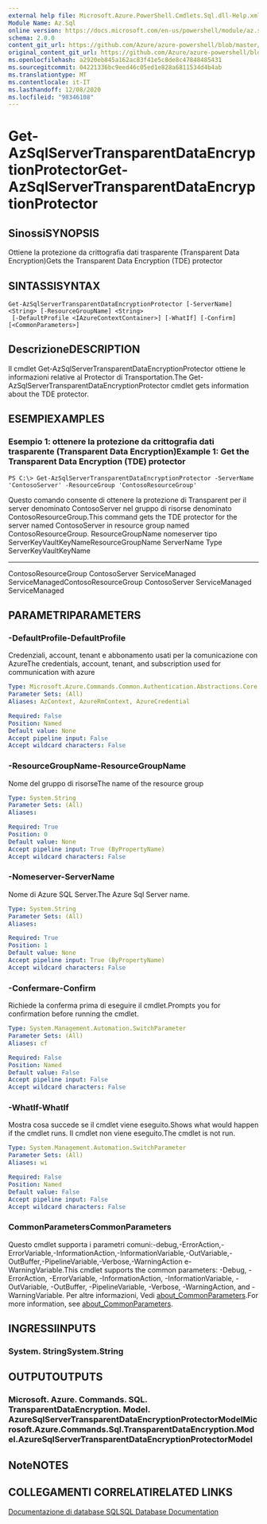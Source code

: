 ```yaml
---
external help file: Microsoft.Azure.PowerShell.Cmdlets.Sql.dll-Help.xml
Module Name: Az.Sql
online version: https://docs.microsoft.com/en-us/powershell/module/az.sql/get-azsqlservertransparentdataencryptionprotector
schema: 2.0.0
content_git_url: https://github.com/Azure/azure-powershell/blob/master/src/Sql/Sql/help/Get-AzSqlServerTransparentDataEncryptionProtector.md
original_content_git_url: https://github.com/Azure/azure-powershell/blob/master/src/Sql/Sql/help/Get-AzSqlServerTransparentDataEncryptionProtector.md
ms.openlocfilehash: a2920eb845a162ac83f41e5c8de8c47848485431
ms.sourcegitcommit: 04221336bc9eed46c05ed1e828a6811534d4b4ab
ms.translationtype: MT
ms.contentlocale: it-IT
ms.lasthandoff: 12/08/2020
ms.locfileid: "98346108"
---
```

# <span data-ttu-id="a44d0-101">Get-AzSqlServerTransparentDataEncryptionProtector</span><span class="sxs-lookup"><span data-stu-id="a44d0-101">Get-AzSqlServerTransparentDataEncryptionProtector</span></span>

## <span data-ttu-id="a44d0-102">Sinossi</span><span class="sxs-lookup"><span data-stu-id="a44d0-102">SYNOPSIS</span></span>
<span data-ttu-id="a44d0-103">Ottiene la protezione da crittografia dati trasparente (Transparent Data Encryption)</span><span class="sxs-lookup"><span data-stu-id="a44d0-103">Gets the Transparent Data Encryption (TDE) protector</span></span>

## <span data-ttu-id="a44d0-104">SINTASSI</span><span class="sxs-lookup"><span data-stu-id="a44d0-104">SYNTAX</span></span>

```
Get-AzSqlServerTransparentDataEncryptionProtector [-ServerName] <String> [-ResourceGroupName] <String>
 [-DefaultProfile <IAzureContextContainer>] [-WhatIf] [-Confirm] [<CommonParameters>]
```

## <span data-ttu-id="a44d0-105">Descrizione</span><span class="sxs-lookup"><span data-stu-id="a44d0-105">DESCRIPTION</span></span>
<span data-ttu-id="a44d0-106">Il cmdlet Get-AzSqlServerTransparentDataEncryptionProtector ottiene le informazioni relative al Protector di Transportation.</span><span class="sxs-lookup"><span data-stu-id="a44d0-106">The Get-AzSqlServerTransparentDataEncryptionProtector cmdlet gets information about the TDE protector.</span></span>

## <span data-ttu-id="a44d0-107">ESEMPI</span><span class="sxs-lookup"><span data-stu-id="a44d0-107">EXAMPLES</span></span>

### <span data-ttu-id="a44d0-108">Esempio 1: ottenere la protezione da crittografia dati trasparente (Transparent Data Encryption)</span><span class="sxs-lookup"><span data-stu-id="a44d0-108">Example 1: Get the Transparent Data Encryption (TDE) protector</span></span>
```
PS C:\> Get-AzSqlServerTransparentDataEncryptionProtector -ServerName 'ContosoServer' -ResourceGroup 'ContosoResourceGroup'
```

<span data-ttu-id="a44d0-109">Questo comando consente di ottenere la protezione di Transparent per il server denominato ContosoServer nel gruppo di risorse denominato ContosoResourceGroup.</span><span class="sxs-lookup"><span data-stu-id="a44d0-109">This command gets the TDE protector for the server named ContosoServer in resource group named ContosoResourceGroup.</span></span>
<span data-ttu-id="a44d0-110">ResourceGroupName nomeserver tipo ServerKeyVaultKeyName</span><span class="sxs-lookup"><span data-stu-id="a44d0-110">ResourceGroupName ServerName                   Type ServerKeyVaultKeyName</span></span>
----------------- ----------                   ---- ---------------------
<span data-ttu-id="a44d0-111">ContosoResourceGroup ContosoServer ServiceManaged ServiceManaged</span><span class="sxs-lookup"><span data-stu-id="a44d0-111">ContosoResourceGroup ContosoServer ServiceManaged ServiceManaged</span></span>

## <span data-ttu-id="a44d0-112">PARAMETRI</span><span class="sxs-lookup"><span data-stu-id="a44d0-112">PARAMETERS</span></span>

### <span data-ttu-id="a44d0-113">-DefaultProfile</span><span class="sxs-lookup"><span data-stu-id="a44d0-113">-DefaultProfile</span></span>
<span data-ttu-id="a44d0-114">Credenziali, account, tenant e abbonamento usati per la comunicazione con Azure</span><span class="sxs-lookup"><span data-stu-id="a44d0-114">The credentials, account, tenant, and subscription used for communication with azure</span></span>

```yaml
Type: Microsoft.Azure.Commands.Common.Authentication.Abstractions.Core.IAzureContextContainer
Parameter Sets: (All)
Aliases: AzContext, AzureRmContext, AzureCredential

Required: False
Position: Named
Default value: None
Accept pipeline input: False
Accept wildcard characters: False
```

### <span data-ttu-id="a44d0-115">-ResourceGroupName</span><span class="sxs-lookup"><span data-stu-id="a44d0-115">-ResourceGroupName</span></span>
<span data-ttu-id="a44d0-116">Nome del gruppo di risorse</span><span class="sxs-lookup"><span data-stu-id="a44d0-116">The name of the resource group</span></span>

```yaml
Type: System.String
Parameter Sets: (All)
Aliases:

Required: True
Position: 0
Default value: None
Accept pipeline input: True (ByPropertyName)
Accept wildcard characters: False
```

### <span data-ttu-id="a44d0-117">-Nomeserver</span><span class="sxs-lookup"><span data-stu-id="a44d0-117">-ServerName</span></span>
<span data-ttu-id="a44d0-118">Nome di Azure SQL Server.</span><span class="sxs-lookup"><span data-stu-id="a44d0-118">The Azure Sql Server name.</span></span>

```yaml
Type: System.String
Parameter Sets: (All)
Aliases:

Required: True
Position: 1
Default value: None
Accept pipeline input: True (ByPropertyName)
Accept wildcard characters: False
```

### <span data-ttu-id="a44d0-119">-Confermare</span><span class="sxs-lookup"><span data-stu-id="a44d0-119">-Confirm</span></span>
<span data-ttu-id="a44d0-120">Richiede la conferma prima di eseguire il cmdlet.</span><span class="sxs-lookup"><span data-stu-id="a44d0-120">Prompts you for confirmation before running the cmdlet.</span></span>

```yaml
Type: System.Management.Automation.SwitchParameter
Parameter Sets: (All)
Aliases: cf

Required: False
Position: Named
Default value: False
Accept pipeline input: False
Accept wildcard characters: False
```

### <span data-ttu-id="a44d0-121">-WhatIf</span><span class="sxs-lookup"><span data-stu-id="a44d0-121">-WhatIf</span></span>
<span data-ttu-id="a44d0-122">Mostra cosa succede se il cmdlet viene eseguito.</span><span class="sxs-lookup"><span data-stu-id="a44d0-122">Shows what would happen if the cmdlet runs.</span></span>
<span data-ttu-id="a44d0-123">Il cmdlet non viene eseguito.</span><span class="sxs-lookup"><span data-stu-id="a44d0-123">The cmdlet is not run.</span></span>

```yaml
Type: System.Management.Automation.SwitchParameter
Parameter Sets: (All)
Aliases: wi

Required: False
Position: Named
Default value: False
Accept pipeline input: False
Accept wildcard characters: False
```

### <span data-ttu-id="a44d0-124">CommonParameters</span><span class="sxs-lookup"><span data-stu-id="a44d0-124">CommonParameters</span></span>
<span data-ttu-id="a44d0-125">Questo cmdlet supporta i parametri comuni:-debug,-ErrorAction,-ErrorVariable,-InformationAction,-InformationVariable,-OutVariable,-OutBuffer,-PipelineVariable,-Verbose,-WarningAction e-WarningVariable.</span><span class="sxs-lookup"><span data-stu-id="a44d0-125">This cmdlet supports the common parameters: -Debug, -ErrorAction, -ErrorVariable, -InformationAction, -InformationVariable, -OutVariable, -OutBuffer, -PipelineVariable, -Verbose, -WarningAction, and -WarningVariable.</span></span> <span data-ttu-id="a44d0-126">Per altre informazioni, Vedi [about_CommonParameters](http://go.microsoft.com/fwlink/?LinkID=113216).</span><span class="sxs-lookup"><span data-stu-id="a44d0-126">For more information, see [about_CommonParameters](http://go.microsoft.com/fwlink/?LinkID=113216).</span></span>

## <span data-ttu-id="a44d0-127">INGRESSI</span><span class="sxs-lookup"><span data-stu-id="a44d0-127">INPUTS</span></span>

### <span data-ttu-id="a44d0-128">System. String</span><span class="sxs-lookup"><span data-stu-id="a44d0-128">System.String</span></span>

## <span data-ttu-id="a44d0-129">OUTPUT</span><span class="sxs-lookup"><span data-stu-id="a44d0-129">OUTPUTS</span></span>

### <span data-ttu-id="a44d0-130">Microsoft. Azure. Commands. SQL. TransparentDataEncryption. Model. AzureSqlServerTransparentDataEncryptionProtectorModel</span><span class="sxs-lookup"><span data-stu-id="a44d0-130">Microsoft.Azure.Commands.Sql.TransparentDataEncryption.Model.AzureSqlServerTransparentDataEncryptionProtectorModel</span></span>

## <span data-ttu-id="a44d0-131">Note</span><span class="sxs-lookup"><span data-stu-id="a44d0-131">NOTES</span></span>

## <span data-ttu-id="a44d0-132">COLLEGAMENTI CORRELATI</span><span class="sxs-lookup"><span data-stu-id="a44d0-132">RELATED LINKS</span></span>

[<span data-ttu-id="a44d0-133">Documentazione di database SQL</span><span class="sxs-lookup"><span data-stu-id="a44d0-133">SQL Database Documentation</span></span>](https://docs.microsoft.com/azure/sql-database/)
